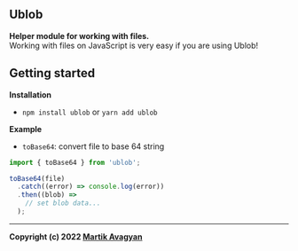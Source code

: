 ## Ublob

**Helper module for working with files.** <br />
Working with files on JavaScript is very easy if you are using Ublob!

## Getting started

**Installation**

- `npm install ublob` or `yarn add ublob`

**Example**

- `toBase64`: convert file to base 64 string

```javascript
import { toBase64 } from 'ublob';

toBase64(file)
  .catch((error) => console.log(error))
  .then((blob) =>
    // set blob data...
  );
```

---

**Copyright (c) 2022 [Martik Avagyan](https://github.com/m-avagyan)**

